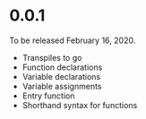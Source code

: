 # 0.0.1

To be released February 16, 2020.

- Transpiles to go
- Function declarations
- Variable declarations
- Variable assignments
- Entry function
- Shorthand syntax for functions
